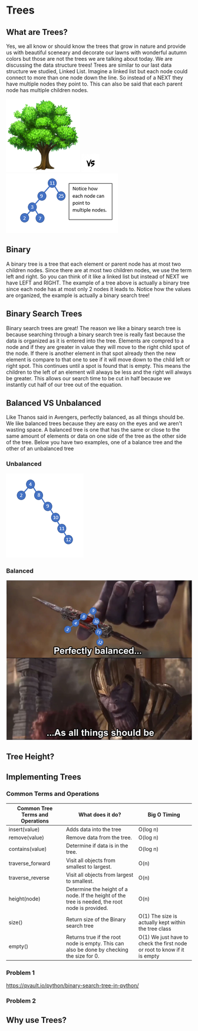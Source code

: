 # Trees
## What are Trees?
Yes, we all know or should know the trees that grow in nature and provide us with beautiful sceneary and decorate our lawns with wonderful autumn colors but those are not the trees we are talking about today. We are discussing the data structure trees! Trees are similar to our last data structure we studied, Linked List. Imagine a linked list but each node could connect to more than one node down the line. So instead of a NEXT they have multiple nodes they point to. This can also be said that each parent node has multiple children nodes. 

<img src="actualtree.png" width="200" height="200"> <img src="vs.jpg" width="50" height="50"> <img src="Treeimage.PNG"> 

## Binary
A binary tree is a tree that each element or parent node has at most two children nodes. Since there are at most two children nodes, we use the term left and right. So you can think of it like a linked list but instead of NEXT we have LEFT and RIGHT. The example of a tree above is actually a binary tree since each node has at most only 2 nodes it leads to. Notice how the values are organized, the example is actually a binary search tree!

## Binary Search Trees
Binary search trees are great! The reason we like a binary search tree is because searching through a binary search tree is really fast because the data is organized as it is entered into the tree. Elements are compred to a node and if they are greater in value they will move to the right child spot of the node. If there is another element in that spot already then the new element is compare to that one to see if it will move down to the child left or right spot. This continues until a spot is found that is empty. This means the children to the left of an element will always be less and the right will always be greater. This allows our search time to be cut in half because we instantly cut half of our tree out of the equation. 

## Balanced VS Unbalanced
Like Thanos said in Avengers, perfectly balanced, as all things should be. We like balanced trees because they are easy on the eyes and we aren't wasting space. A balanced tree is one that has the same or close to the same amount of elements or data on one side of the tree as the other side of the tree. Below you have two examples, one of a balance tree and the other of an unbalanced tree

### Unbalanced
![Not balanced tree](notbalanced.PNG)

### Balanced
![balanced tree](balanced.PNG)

## Tree Height? 


## Implementing Trees

### Common Terms and Operations
| Common Tree Terms and Operations  | What does it do? | Big O Timing |
| ------------- | ------------- | ------------- |
| insert(value) | Adds data into the tree | O(log n) |
| remove(value)  | Remove data from the tree. | O(log n) |
| contains(value)  | Determine if data is in the tree.  | O(log n)|
| traverse_forward  | Visit all objects from smallest to largest. | O(n) |
| traverse_reverse  | Visit all objects from largest to smallest. | O(n)|
| height(node)  | Determine the height of a node. If the height of the tree is needed, the root node is provided. | O(n)|
| size()  | Return size of the Binary search tree | O(1) The size is actually kept within the tree class|
| empty()  | Returns true if the root node is empty. This can also be done by checking the size for 0. | O(1) We just have to check the first node or root to know if it is empty|

### Problem 1
https://qvault.io/python/binary-search-tree-in-python/
### Problem 2

## Why use Trees?
